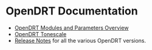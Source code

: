 # OpenDRT Documentation

* [OpenDRT Modules and Parameters Overview](opendrt-parameters.md)
* [OpenDRT Tonescale](opendrt-tonescale.md)
* [Release Notes](opendrt-release-notes.md) for all the various OpenDRT versions.

